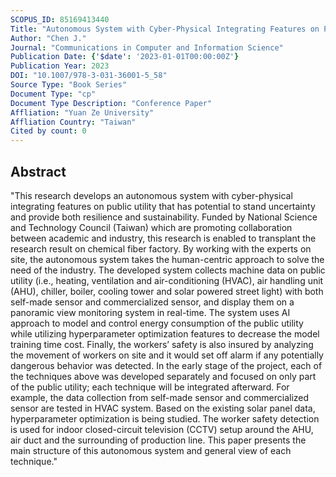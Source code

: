 ```yaml
---
SCOPUS_ID: 85169413440
Title: "Autonomous System with Cyber-Physical Integrating Features on Public Utility of Chemical Fiber Factory"
Author: "Chen J."
Journal: "Communications in Computer and Information Science"
Publication Date: {'$date': '2023-01-01T00:00:00Z'}
Publication Year: 2023
DOI: "10.1007/978-3-031-36001-5_58"
Source Type: "Book Series"
Document Type: "cp"
Document Type Description: "Conference Paper"
Affliation: "Yuan Ze University"
Affliation Country: "Taiwan"
Cited by count: 0
---
```


## Abstract
"This research develops an autonomous system with cyber-physical integrating features on public utility that has potential to stand uncertainty and provide both resilience and sustainability. Funded by National Science and Technology Council (Taiwan) which are promoting collaboration between academic and industry, this research is enabled to transplant the research result on chemical fiber factory. By working with the experts on site, the autonomous system takes the human-centric approach to solve the need of the industry. The developed system collects machine data on public utility (i.e., heating, ventilation and air-conditioning (HVAC), air handling unit (AHU), chiller, boiler, cooling tower and solar powered street light) with both self-made sensor and commercialized sensor, and display them on a panoramic view monitoring system in real-time. The system uses AI approach to model and control energy consumption of the public utility while utilizing hyperparameter optimization features to decrease the model training time cost. Finally, the workers’ safety is also insured by analyzing the movement of workers on site and it would set off alarm if any potentially dangerous behavior was detected. In the early stage of the project, each of the techniques above was developed separately and focused on only part of the public utility; each technique will be integrated afterward. For example, the data collection from self-made sensor and commercialized sensor are tested in HVAC system. Based on the existing solar panel data, hyperparameter optimization is being studied. The worker safety detection is used for indoor closed-circuit television (CCTV) setup around the AHU, air duct and the surrounding of production line. This paper presents the main structure of this autonomous system and general view of each technique."
